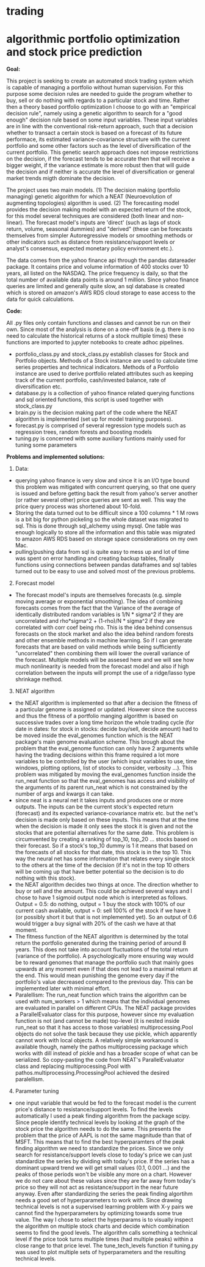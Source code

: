 # trading
# algorithmic portfolio optimization and stock price prediction


**Goal:** 

This project is seeking to create an automated stock trading system which is capable of managing a portfolio without human supervision.
For this purpose some decision rules are needed to guide the program whether to buy, sell or do nothing with regards to a particular stock and time. Rather then a theory based portfolio optimization I choose to go with an "empirical decision rule", namely using a genetic algorithm to search for a "good enough" decision rule based on some input variables. These input variables are in line with the conventional risk-return approach, such that a decision whether to transact a certain stock is based on a forecast of its future performace, its estimated variance-covariance structure with the current portfolio and some other factors such as the level of diversification of the current portfolio. This genetic search approach does not impose restrictions on the decision, if the forecast tends to be accurate then that will receive a bigger weight, if the variance estimate is more robust then that will guide the decision and if neither is accurate the level of diversification or general market trends migth dominate the decision.

The project uses two main models. (1) The decision making (portfolio managing) genetic algorithm for which a NEAT (Neuroevolution of augmenting topologies) algorithm is used. (2) The forecasting model provides the decision making model with an expected return of the stock, for this model several techniques are considered (both linear and non-linear). The forecast model's inputs are 'direct' (such as lags of stock return, volume, seasonal dummies) and "derived" (these can be forecasts themselves from simpler Autoregressive models or smoothing methods or other indicators  such as distance from resistance/support levels or analyst's consensus, expected monetary policy environment etc.).

The data comes from the yahoo finance api through the pandas datareader package. It contains price and volume information of 400 stocks over 10 years,
all listed on the NASDAQ. The price frequency is daily, so that the total number of available data points is around 1 million. Since yahoo finance queries are limited and generally quite slow, an sql database is created which is stored on amazon's AWS RDS cloud storage to ease access to the data for quick calculations.


**Code:**

All .py files only contain functions and classes and cannot be run on their own. Since most of the analysis is done on a one-off basis 
(e.g. there is no need to calculate the historical returns of a stock multiple times) these functions are imported to jupyter notebooks to create adhoc pipelines.

- portfolio_class.py and stock_class.py establish classes for Stock and Portfolio objects. Methods of a Stock instance are used to calculate time series properties and technical indicators. Methods of a Portfolio instance are used to derive portfolio related attributes such as keeping track of the current portfolio, cash/invested balance, rate of diversification etc. 
- database.py is a collection of yahoo finance related querying functions and sql oriented functions, this script is used together with stock_class.py
- brain.py is the decision making part of the code where the NEAT algorithm is implemented (set up for model training purposes).
- forecast.py is comprised of several regression type models such as regression trees, random forests and boosting models
- tuning.py is concerned with some auxiliary funtions mainly used for tuning some parameters


**Problems and implemented solutions:**

1) Data:
- querying yahoo finance is very slow and since it is an I/O type bound this problem was mitigated with concurrent querying, so that one query is issued and before getting back the result from yahoo's server another (or rather several other) price queries are sent as well. This way the price query process was shortened about 10-fold. 
- Storing the data turned out to be difficult since a 100 columns * 1 M rows is a bit big for python pickeling so the whole dataset was migrated to sql.
This is done through sql_alchemy using mysql. One table was enough logically to store all the information and this table was migrated to amazon AWS RDS based on storage space considerations on my own Mac.
- pulling/pushing data from sql is quite easy to mess up and lot of time was spent on error handling and creating backup tables, finally functions using
connections between pandas dataframes and sql tables turned out to be easy to use and solved most of the previous problems.

2) Forecast model
- The forecast model's inputs are themselves forecasts (e.g. simple moving average or exponential smoothing). The idea of combining forecasts comes from 
the fact that the Variance of the average of identically distributed random variables is 1/N * sigma^2 if they are uncorrelated and 
rho*sigma^2 + (1-rho)/N * sigma^2 if they are correlated with corr coef being rho. This is the idea behind consensus forecasts on the stock market and also the idea behind random forests and other ensemble methods in machine learning. So if I can generate forecasts that are based on valid methods while being sufficiently "uncorrelated" then combining them will lower the overall variance of the forecast. Multiple models will be assesed here and we will see how much nonlinearity is needed from the forecast model and also if high correlation between the inputs will prompt the use of a ridge/lasso type shrinkage method. 

3) NEAT algorithm 
- the NEAT algorithm is implemented so that after a decision the fitness of a particular genome is assigned or updated. However since the success and thus
the fitness of a portfolio manging algorithm is based on successive trades over a long time horizon the whole trading cycle (for date in dates: for stock
in stocks: decide buy/sell, decide amount) had to be moved inside the eval_genomes function which is the NEAT package's main genome evaluation scheme.
This brough about the problem that the eval_genome function can only have 2 arguments while having the trading decisions within this frame required a lot
more variables to be controlled by the user (which input variables to use, time windows, plotting options, list of stocks to consider, verbosity ...). 
This problem was mitigated by moving the eval_genomes function inside the run_neat function so that the eval_genomes has access and visibility of the 
arguments of its parent run_neat which is not constrained by the number of args and kwargs it can take. 
- since neat is a neural net it takes inputs and produces one or more outputs. The inputs can be the current stock's expected return (forecast) and its
expected variance-covariance matrix etc. but the net's decision is made only based on these inputs. This means that at the time when the decision is made
it only sees the stock it is given and not the stocks that are potential alternatives for the same date. This problem is circumvented by creating a
ranking of top_10, top_20 ... stocks based on their forecast. So if a stock's top_10 dummy is 1 it means that based on the forecasts of all stocks for 
that date, this stock is in the top 10. This way the neural net has some information that relates every single stock to the others at the time of the 
decision (if it's not in the top 10 others will be coming up that have better potential so the decision is to do nothing with this stock). 
- the NEAT algorithm decides two things at once. The direction whether to buy or sell and the amount. This could be achieved several ways and I chose to 
have 1 sigmoid output node which is interpreted as follows. Output = 0.5: do nothing, output = 1 buy the stock with 100% of our current cash available, 
output = 0: sell 100% of the stock if we have it (or possibly short it but that is not implemented yet). So an output of 0.6 would trigger a buy signal
with 20% of the cash we have at that moment.
- The fitness function of the NEAT algorithm is determined by the total return the portfolio generated during the training period of around 8 years. This
does not take into account fluctuations of the total return (variance of the portfolio). A psychologically more ensuring way would be to reward genomes
that manage the portfolio such that mainly goes upwards at any moment even if that does not lead to a maximal return at the end. This would mean punishing
the genome every day if the portfolio's value decreased compared to the previous day. This can be implemented later with minimal effort. 
- Paralellism: The run_neat function which trains the algorithm can be used with num_workers > 1 which means that the individual genomes are evaluated in parallel on different CPUs. The NEAT package provides a ParallelEvaluator class for this purpose, however since my evaluation function is not (and cannot be made) top-level (it is nested inside run_neat so that it has access to those variables) multiprocessing.Pool objects do not solve the task because they use pickle, which apparently cannot work with local objects. A relatively simple workaround is available though, namely the pathos multiprocessing package which works with dill instead of pickle and has a broader scope of what can be serialized. So copy-pasting the code from NEAT's ParallelEvaluator class and replacing multiprocessing.Pool with pathos.multiprocessing.ProcessingPool achieved the desired paralellism.  

4) Parameter tuning
- one input variable that would be fed to the forecast model is the current price's distance to resistance/support levels. To find the levels automatically I used a peak finding algorithm from the package scipy. Since people identify technical levels by looking at the graph of the stock price the algorithm  needs to do the same. This presents the problem that the price of AAPL is not the same magnitude than that of MSFT. This means that to find the best hyperparamters of the peak finding algorithm we need to standardize the prices. Since we only search for resistance/support levels close to today's price we can just standardize the series by dividing with today's price. If the series has a dominant upward trend we will get small values (0.1, 0.001 ...) and the peaks of those periods won't be visible any more on a chart. However we do not care about these values since they are far away from today's price so they will not act as resistance/support in the near future anyway. Even after standardizing the series the peak finding algortihm needs a good set of hyperparameters to work with. Since drawing technical levels is not a supervised learning problem with X-y pairs we cannot find the hyperparameters by optimizing towards some true value. The way I chose to select the hyperparams is to visually inspect the algorithm on multiple stock charts and decide which combination seems to find the good levels. The algorithm calls something a technical level if the price took turns multiple times (had multiple peaks) within a close range to that price level. The tune_tech_levels function if tuning.py was used to plot multiple sets of hyperparameters and the resulting technical levels.









